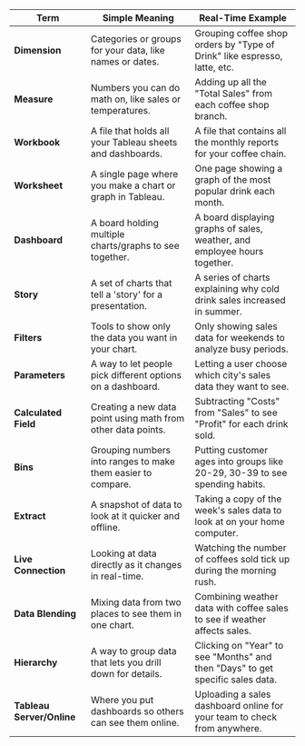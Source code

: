 | Term                 | Simple Meaning                                           | Real-Time Example                                                         |
|----------------------|----------------------------------------------------------|---------------------------------------------------------------------------|
| **Dimension**        | Categories or groups for your data, like names or dates. | Grouping coffee shop orders by "Type of Drink" like espresso, latte, etc. |
| **Measure**          | Numbers you can do math on, like sales or temperatures.  | Adding up all the "Total Sales" from each coffee shop branch.             |
| **Workbook**         | A file that holds all your Tableau sheets and dashboards. | A file that contains all the monthly reports for your coffee chain.       |
| **Worksheet**        | A single page where you make a chart or graph in Tableau. | One page showing a graph of the most popular drink each month.            |
| **Dashboard**        | A board holding multiple charts/graphs to see together.  | A board displaying graphs of sales, weather, and employee hours together. |
| **Story**            | A set of charts that tell a 'story' for a presentation.  | A series of charts explaining why cold drink sales increased in summer.   |
| **Filters**          | Tools to show only the data you want in your chart.      | Only showing sales data for weekends to analyze busy periods.             |
| **Parameters**       | A way to let people pick different options on a dashboard. | Letting a user choose which city's sales data they want to see.           |
| **Calculated Field** | Creating a new data point using math from other data points. | Subtracting "Costs" from "Sales" to see "Profit" for each drink sold.    |
| **Bins**             | Grouping numbers into ranges to make them easier to compare. | Putting customer ages into groups like 20-29, 30-39 to see spending habits. |
| **Extract**          | A snapshot of data to look at it quicker and offline.    | Taking a copy of the week's sales data to look at on your home computer.  |
| **Live Connection**  | Looking at data directly as it changes in real-time.     | Watching the number of coffees sold tick up during the morning rush.      |
| **Data Blending**    | Mixing data from two places to see them in one chart.    | Combining weather data with coffee sales to see if weather affects sales. |
| **Hierarchy**        | A way to group data that lets you drill down for details. | Clicking on "Year" to see "Months" and then "Days" to get specific sales data. |
| **Tableau Server/Online** | Where you put dashboards so others can see them online. | Uploading a sales dashboard online for your team to check from anywhere.   |
